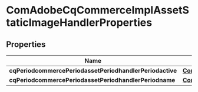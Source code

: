 
# ComAdobeCqCommerceImplAssetStaticImageHandlerProperties

## Properties
Name | Type | Description | Notes
------------ | ------------- | ------------- | -------------
**cqPeriodcommercePeriodassetPeriodhandlerPeriodactive** | [**ConfigNodePropertyBoolean**](ConfigNodePropertyBoolean.md) |  |  [optional]
**cqPeriodcommercePeriodassetPeriodhandlerPeriodname** | [**ConfigNodePropertyString**](ConfigNodePropertyString.md) |  |  [optional]



